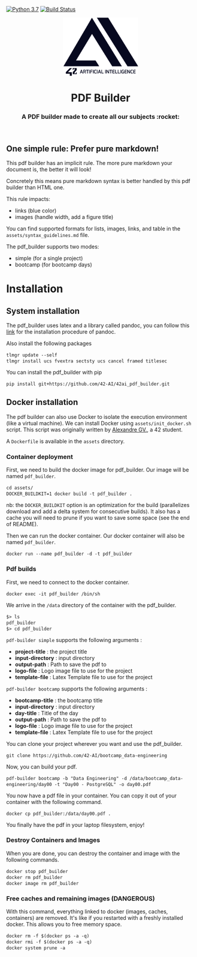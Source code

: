 [![Python 3.7](https://img.shields.io/badge/python-3.7-blue.svg)](https://www.python.org/downloads/release/python-360/)
[![Build Status](https://travis-ci.org/fxbabin/expert_system.png)](https://travis-ci.org/42-AI/42ai_pdf_builder)

<p align="center">
  <img src="assets/logo-42-ai.png" width="200" alt="42 AI Logo" />
</p>

<h1 align="center">
	PDF Builder
</h1>
<h3 align="center">
	A PDF builder made to create all our subjects :rocket:
</h3>
<br/>

## One simple rule: Prefer pure markdown!

This pdf builder has an implicit rule. The more pure markdown your document is, the better it will look!

Concretely this means pure markdown syntax is better handled by this pdf builder than HTML one. 

This rule impacts:
- links (blue color)
- images (handle width, add a figure title)

You can find supported formats for lists, images, links, and table in the `assets/syntax_guidelines.md` file.

The pdf_builder supports two modes:
- simple (for a single project)
- bootcamp (for bootcamp days)

# Installation

## System installation

The pdf_builder uses latex and a library called pandoc, you can follow this [link](https://pandoc.org/installing.html) for the installation procedure of pandoc.

Also install the following packages
```
tlmgr update --self
tlmgr install ucs fvextra sectsty ucs cancel framed titlesec
```

You can install the pdf_builder with pip

```console
pip install git+https://github.com/42-AI/42ai_pdf_builder.git
```

## Docker installation

The pdf builder can also use Docker to isolate the execution environment (like a virtual machine). We can install Docker using `assets/init_docker.sh` script.
This script was originally written by [Alexandre GV.](https://github.com/alexandregv/42toolbox), a 42 student.

A `Dockerfile` is available in the `assets` directory. 

### Container deployment

First, we need to build the docker image for pdf_builder. Our image will be named `pdf_builder`.

```console
cd assets/
DOCKER_BUILDKIT=1 docker build -t pdf_builder .
```

nb: the `DOCKER_BUILDKIT` option is an optimization for the build (parallelizes download and add a delta system for consecutive builds). It also has a cache you will need to prune if you want to save some space (see the end of README).

Then we can run the docker container. Our docker container will also be named `pdf_builder`. 

```console
docker run --name pdf_builder -d -t pdf_builder
```

### Pdf builds

First, we need to connect to the docker container.

```console
docker exec -it pdf_builder /bin/sh
```

We arrive in the `/data` directory of the container with the pdf_builder.

```console
$> ls
pdf_builder
$> cd pdf_builder
```

`pdf-builder simple` supports the following arguments :
- **project-title** : the project title
- **input-directory** : input directory
- **output-path** : Path to save the pdf to
- **logo-file** : Logo image file to use for the project
- **template-file** : Latex Template file to use for the project

`pdf-builder bootcamp` supports the following arguments :
- **bootcamp-title** : the bootcamp title
- **input-directory** : input directory
- **day-title** : Title of the day
- **output-path** : Path to save the pdf to
- **logo-file** : Logo image file to use for the project
- **template-file** : Latex Template file to use for the project

You can clone your project wherever you want and use the pdf_builder.

```console
git clone https://github.com/42-AI/bootcamp_data-engineering
```

Now, you can build your pdf.

```console
pdf-builder bootcamp -b "Data Engineering" -d /data/bootcamp_data-engineering/day00 -t "Day00 - PostgreSQL" -o day00.pdf
```

You now have a pdf file in your container. You can copy it out of your container with the following command.

```console
docker cp pdf_builder:/data/day00.pdf .
```

You finally have the pdf in your laptop filesystem, enjoy!

### Destroy Containers and Images

When you are done, you can destroy the container and image with the following commands.

```console
docker stop pdf_builder
docker rm pdf_builder
docker image rm pdf_builder
```

### Free caches and remaining images (DANGEROUS)

With this command, everything linked to docker (images, caches, containers) are removed. It's like if you restarted with a freshly installed docker. This allows you to free memory space.

```console
docker rm -f $(docker ps -a -q)
docker rmi -f $(docker ps -a -q)
docker system prune -a